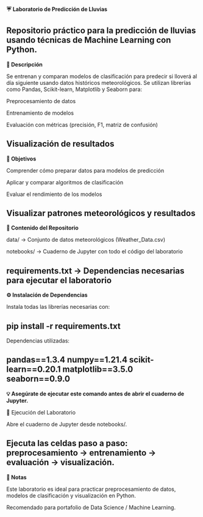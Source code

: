 **☔ Laboratorio de Predicción de Lluvias**

**Repositorio práctico para la predicción de lluvias usando técnicas de Machine Learning con Python.**
---
**📄 Descripción**

Se entrenan y comparan modelos de clasificación para predecir si lloverá al día siguiente usando datos históricos meteorológicos.
Se utilizan librerías como Pandas, Scikit-learn, Matplotlib y Seaborn para:

Preprocesamiento de datos

Entrenamiento de modelos

Evaluación con métricas (precisión, F1, matriz de confusión)

Visualización de resultados
---
**🎯 Objetivos**

Comprender cómo preparar datos para modelos de predicción

Aplicar y comparar algoritmos de clasificación

Evaluar el rendimiento de los modelos

Visualizar patrones meteorológicos y resultados
---
**📂 Contenido del Repositorio**

data/ → Conjunto de datos meteorológicos (Weather_Data.csv)

notebooks/ → Cuaderno de Jupyter con todo el código del laboratorio

requirements.txt → Dependencias necesarias para ejecutar el laboratorio
---
**⚙️ Instalación de Dependencias**

Instala todas las librerías necesarias con:

pip install -r requirements.txt
---
Dependencias utilizadas:

pandas==1.3.4
numpy==1.21.4
scikit-learn==0.20.1
matplotlib==3.5.0
seaborn==0.9.0
---
**💡 Asegúrate de ejecutar este comando antes de abrir el cuaderno de Jupyter.**

🚀 Ejecución del Laboratorio

Abre el cuaderno de Jupyter desde notebooks/.

Ejecuta las celdas paso a paso: preprocesamiento → entrenamiento → evaluación → visualización.
---
**📌 Notas**

Este laboratorio es ideal para practicar preprocesamiento de datos, modelos de clasificación y visualización en Python.

Recomendado para portafolio de Data Science / Machine Learning.

